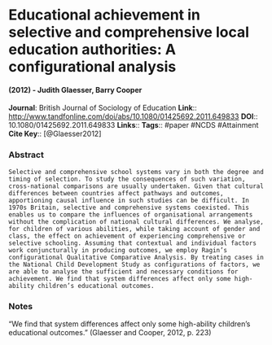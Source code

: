# Educational achievement in selective and comprehensive local education authorities: A configurational analysis
#### (2012) - Judith Glaesser, Barry Cooper
**Journal**: British Journal of Sociology of Education
**Link**:: http://www.tandfonline.com/doi/abs/10.1080/01425692.2011.649833
**DOI**:: 10.1080/01425692.2011.649833
**Links**:: 
**Tags**:: #paper #NCDS #Attainment 
**Cite Key**:: [@Glaesser2012]

### Abstract

```
Selective and comprehensive school systems vary in both the degree and timing of selection. To study the consequences of such variation, cross-national comparisons are usually undertaken. Given that cultural differences between countries affect pathways and outcomes, apportioning causal influence in such studies can be difficult. In 1970s Britain, selective and comprehensive systems coexisted. This enables us to compare the influences of organisational arrangements without the complication of national cultural differences. We analyse, for children of various abilities, while taking account of gender and class, the effect on achievement of experiencing comprehensive or selective schooling. Assuming that contextual and individual factors work conjuncturally in producing outcomes, we employ Ragin’s configurational Qualitative Comparative Analysis. By treating cases in the National Child Development Study as configurations of factors, we are able to analyse the sufficient and necessary conditions for achievement. We find that system differences affect only some high-ability children’s educational outcomes.
```

### Notes

“We find that system differences affect only some high-ability children’s educational outcomes.” (Glaesser and Cooper, 2012, p. 223)